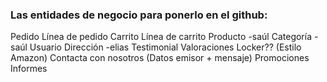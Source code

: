 ### Las entidades de negocio para ponerlo en el github:
Pedido
Línea de pedido
Carrito 
Línea de carrito
Producto -saúl
Categoría -saúl
Usuario
Dirección -elias
Testimonial
Valoraciones
Locker?? (Estilo Amazon)
Contacta con nosotros (Datos emisor + mensaje)
Promociones
Informes
